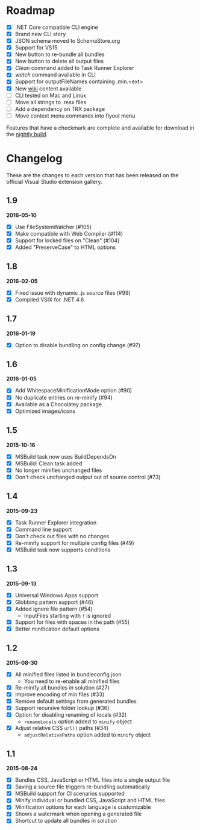 # Roadmap

- [x] .NET Core compatible CLI engine
- [x] Brand new CLI story
- [x] JSON schema moved to SchemaStore.org
- [x] Support for VS15
- [x] New button to re-bundle all bundles
- [x] New button to delete all output files
- [x] *Clean* command added to Task Runner Explorer
- [x] *watch* command available in CLI
- [x] Support for outputFileNames containing .min.&lt;ext&gt;
- [x] New [wiki](https://github.com/madskristensen/BundlerMinifier/wiki) content available
- [ ] CLI tested on Mac and Linux
- [ ] Move all strings to .resx files
- [ ] Add a dependency on TRX package
- [ ] Move context menu commands into flyout menu

Features that have a checkmark are complete and available for
download in the
[nightly build](http://vsixgallery.com/extension/a0ae318b-4f07-4f71-93cb-f21d3f03c6d3/).

# Changelog

These are the changes to each version that has been released
on the official Visual Studio extension gallery.

## 1.9

**2016-05-10**

- [x] Use FileSystemWatcher (#105)
- [x] Make compatible with Web Compiler (#114)
- [x] Support for locked files on "Clean" (#104)
- [x] Added "PreserveCase" to HTML options

## 1.8

**2016-02-05**

- [x] Fixed issue with dynamic .js source files (#99)
- [x] Compiled VSIX for .NET 4.6

## 1.7

**2016-01-19**

- [x] Option to disable bundling on config change (#97)

## 1.6

**2016-01-05**

- [x] Add WhitespaceMinificationMode option (#90)
- [x] No duplicate entries on re-minify (#94)
- [x] Available as a Chocolatey package
- [x] Optimized images/icons

## 1.5

**2015-10-16**

- [x] MSBuild task now uses BuildDependsOn
- [x] MSBuild: Clean task added
- [x] No longer minifies unchanged files
- [x] Don't check unchanged output out of source control (#73)

## 1.4

**2015-09-23**

- [x] Task Runner Explorer integration
- [x] Command line support
- [x] Don't check out files with no changes
- [x] Re-minify support for multiple config files (#49)
- [x] MSBuild task now supports conditions

## 1.3

**2015-09-13**

- [x] Universal Windows Apps support
- [x] Globbing pattern support (#46)
- [x] Added ignore file pattern (#54)
  - InputFiles starting with `!` is ignored
- [x] Support for files with spaces in the path (#55)
- [x] Better minification default options

## 1.2

**2015-08-30**

- [x] All minified files listed in bundleconfig.json
   - You need to re-enable all minified files
- [x] Re-minify all bundles in solution (#27)
- [x] Improve encoding of min files (#33)
- [x] Remove default settings from generated bundles
- [x] Support recursive folder lookup (#36)
- [x] Option for disabling renaming of locals (#32)
   - `renameLocals` option added to `minify` object
- [x] Adjust relative CSS `url()` paths (#34)
   - `adjustRelativePaths` option added to `minify` object

## 1.1

**2015-08-24**

- [x] Bundles CSS, JavaScript or HTML files into a single output file
- [x] Saving a source file triggers re-bundling automatically
- [x] MSBuild support for CI scenarios supported
- [x] Minify individual or bundled CSS, JavaScript and HTML files
- [x] Minification options for each language is customizable
- [x] Shows a watermark when opening a generated file
- [x] Shortcut to update all bundles in solution
